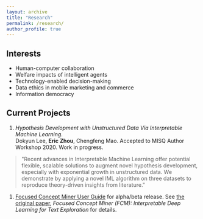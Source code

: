 ```yaml
---
layout: archive
title: "Research"
permalink: /research/
author_profile: true
---
```


Interests
------
* Human-computer collaboration
* Welfare impacts of intelligent agents
* Technology-enabled decision-making
* Data ethics in mobile marketing and commerce
* Information democracy

Current Projects
------
1. *Hypothesis Development with Unstructured Data Via Interpretable Machine Learning*. <br/>
Dokyun Lee, **Eric Zhou**, Chengfeng Mao. Accepted to MISQ Author Workshop 2020. Work in progress. <br/>
>"Recent advances in Interpretable Machine Learning offer potential flexible, scalable solutions to augment novel hypothesis development, especially with exponential growth in unstructured data. We demonstrate by applying a novel IML algorithm on three datasets to reproduce theory-driven insights from literature."

1. [Focused Concept Miner User Guide](https://github.com/cygit/fcm) for alpha/beta release. See [the original paper](https://papers.ssrn.com/sol3/papers.cfm?abstract_id=3304756), *Focused Concept Miner (FCM): Interpretable Deep Learning for Text Exploration* for details.

<!---
{% if author.googlescholar %}
  You can also find my articles on <u><a href="{{author.googlescholar}}">my Google Scholar profile</a>.</u>
{% endif %}

{% include base_path %}

{% for post in site.publications reversed %}
  {% include archive-single.html %}
{% endfor %}
-->
